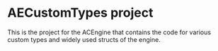 # AECustomTypes project
This is the project for the ACEngine that contains the code for various custom types and widely used structs of the engine.